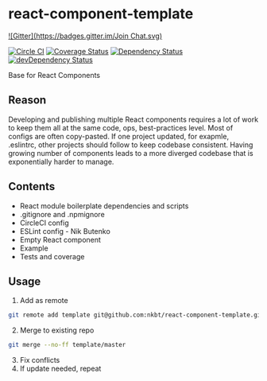 # react-component-template

[![Gitter](https://badges.gitter.im/Join Chat.svg)](https://gitter.im/nkbt/help)

[![Circle CI](https://circleci.com/gh/nkbt/react-component-template.svg?style=svg)](https://circleci.com/gh/nkbt/react-component-template)
[![Coverage Status](https://coveralls.io/repos/nkbt/react-component-template/badge.svg?branch=master)](https://coveralls.io/r/nkbt/react-component-template?branch=master)
[![Dependency Status](https://david-dm.org/nkbt/react-component-template.svg)](https://david-dm.org/nkbt/react-component-template)
[![devDependency Status](https://david-dm.org/nkbt/react-component-template/dev-status.svg)](https://david-dm.org/nkbt/react-component-template#info=devDependencies)

Base for React Components

## Reason

Developing and publishing multiple React components requires a lot of work to keep them all at the same code, ops, best-practices level. Most of configs are often copy-pasted. If one project updated, for exapmle, .eslintrc, other projects should follow to keep codebase consistent. Having growing number of components leads to a more diverged codebase that is exponentially harder to manage.


## Contents

- React module boilerplate dependencies and scripts
- .gitignore and .npmignore
- CircleCI config
- ESLint config - Nik Butenko
- Empty React component
- Example
- Tests and coverage


## Usage

1. Add as remote

  ```sh
  git remote add template git@github.com:nkbt/react-component-template.git
  ```

2. Merge to existing repo

  ```sh
  git merge --no-ff template/master
  ```

3. Fix conflicts
4. If update needed, repeat

